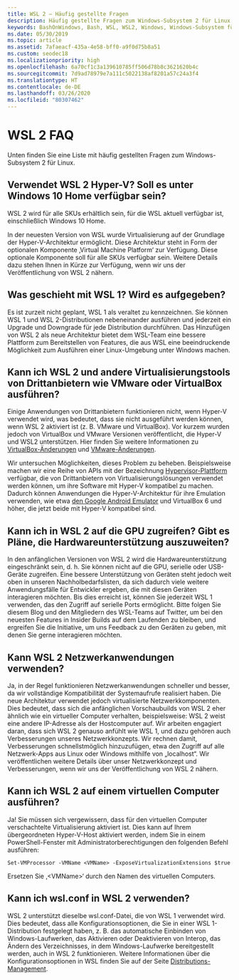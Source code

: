 ```yaml
---
title: WSL 2 – Häufig gestellte Fragen
description: Häufig gestellte Fragen zum Windows-Subsystem 2 für Linux
keywords: BashOnWindows, Bash, WSL, WSL2, Windows, Windows-Subsystem für Linux, Windows-Subsystem, Ubuntu, Debian, Suse, Windows 10, Installation, installieren
ms.date: 05/30/2019
ms.topic: article
ms.assetid: 7afaeacf-435a-4e58-bff0-a9f0d75b8a51
ms.custom: seodec18
ms.localizationpriority: high
ms.openlocfilehash: 6a70cf1c3a139610785ff506d78b8c3621620b4c
ms.sourcegitcommit: 7d9ad78979e7a111c5022138af8201a57c24a3f4
ms.translationtype: HT
ms.contentlocale: de-DE
ms.lasthandoff: 03/26/2020
ms.locfileid: "80307462"
---
```

# <a name="wsl-2-faq"></a>WSL 2 FAQ

Unten finden Sie eine Liste mit häufig gestellten Fragen zum Windows-Subsystem 2 für Linux.

## <a name="does-wsl-2-use-hyper-v-will-it-be-available-on-windows-10-home"></a>Verwendet WSL 2 Hyper-V? Soll es unter Windows 10 Home verfügbar sein?

WSL 2 wird für alle SKUs erhältlich sein, für die WSL aktuell verfügbar ist, einschließlich Windows 10 Home.

In der neuesten Version von WSL wurde Virtualisierung auf der Grundlage der Hyper-V-Architektur ermöglicht. Diese Architektur steht in Form der optionalen Komponente ‚Virtual Machine Platform‘ zur Verfügung. Diese optionale Komponente soll für alle SKUs verfügbar sein. Weitere Details dazu stehen Ihnen in Kürze zur Verfügung, wenn wir uns der Veröffentlichung von WSL 2 nähern.

## <a name="what-will-happen-to-wsl-1-will-it-be-abandoned"></a>Was geschieht mit WSL 1? Wird es aufgegeben?

Es ist zurzeit nicht geplant, WSL 1 als veraltet zu kennzeichnen. Sie können WSL 1 und WSL 2-Distributionen nebeneinander ausführen und jederzeit ein Upgrade und Downgrade für jede Distribution durchführen. Das Hinzufügen von WSL 2 als neue Architektur bietet dem WSL-Team eine bessere Plattform zum Bereitstellen von Features, die aus WSL eine beeindruckende Möglichkeit zum Ausführen einer Linux-Umgebung unter Windows machen.

## <a name="will-i-be-able-to-run-wsl-2-and-other-3rd-party-virtualization-tools-such-as-vmware-or-virtualbox"></a>Kann ich WSL 2 und andere Virtualisierungstools von Drittanbietern wie VMware oder VirtualBox ausführen?

Einige Anwendungen von Drittanbietern funktionieren nicht, wenn Hyper-V verwendet wird, was bedeutet, dass sie nicht ausgeführt werden können, wenn WSL 2 aktiviert ist (z. B. VMware und VirtualBox). Vor kurzem wurden jedoch von VirtualBox und VMware Versionen veröffentlicht, die Hyper-V und WSL2 unterstützen. Hier finden Sie weitere Informationen zu [VirtualBox-Änderungen][1] und [VMware-Änderungen][4].

Wir untersuchen Möglichkeiten, dieses Problem zu beheben. Beispielsweise machen wir eine Reihe von APIs mit der Bezeichnung [Hypervisor-Plattform][2] verfügbar, die von Drittanbietern von Virtualisierungslösungen verwendet werden können, um ihre Software mit Hyper-V kompatibel zu machen. Dadurch können Anwendungen die Hyper-V-Architektur für ihre Emulation verwenden, wie etwa [den Google Android Emulator][3] und VirtualBox 6 und höher, die jetzt beide mit Hyper-V kompatibel sind.

## <a name="can-i-access-the-gpu-in-wsl-2-are-there-plans-to-increase-hardware-support"></a>Kann ich in WSL 2 auf die GPU zugreifen? Gibt es Pläne, die Hardwareunterstützung auszuweiten?

In den anfänglichen Versionen von WSL 2 wird die Hardwareunterstützung eingeschränkt sein, d. h. Sie können nicht auf die GPU, serielle oder USB-Geräte zugreifen. Eine bessere Unterstützung von Geräten steht jedoch weit oben in unseren Nachholbedarfslisten, da sich dadurch viele weitere Anwendungsfälle für Entwickler ergeben, die mit diesen Geräten interagieren möchten. Bis dies erreicht ist, können Sie jederzeit WSL 1 verwenden, das den Zugriff auf serielle Ports ermöglicht. Bitte folgen Sie diesem Blog und den Mitgliedern des WSL-Teams auf Twitter, um bei den neuesten Features in Insider Builds auf dem Laufenden zu bleiben, und ergreifen Sie die Initiative, um uns Feedback zu den Geräten zu geben, mit denen Sie gerne interagieren möchten.

## <a name="will-wsl-2-be-able-to-use-networking-applications"></a>Kann WSL 2 Netzwerkanwendungen verwenden?

Ja, in der Regel funktionieren Netzwerkanwendungen schneller und besser, da wir vollständige Kompatibilität der Systemaufrufe realisiert haben. Die neue Architektur verwendet jedoch virtualisierte Netzwerkkomponenten. Dies bedeutet, dass sich die anfänglichen Vorschaubuilds von WSL 2 eher ähnlich wie ein virtueller Computer verhalten, beispielsweise: WSL 2 weist eine andere IP-Adresse als der Hostcomputer auf. Wir arbeiten engagiert daran, dass sich WSL 2 genauso anfühlt wie WSL 1, und dazu gehören auch Verbesserungen unseres Netzwerkkonzepts. Wir rechnen damit, Verbesserungen schnellstmöglich hinzuzufügen, etwa den Zugriff auf alle Netzwerk-Apps aus Linux oder Windows mithilfe von „localhost“. Wir veröffentlichen weitere Details über unser Netzwerkkonzept und Verbesserungen, wenn wir uns der Veröffentlichung von WSL 2 nähern.

## <a name="can-i-run-wsl-2-in-a-virtual-machine"></a>Kann ich WSL 2 auf einem virtuellen Computer ausführen?

Ja! Sie müssen sich vergewissern, dass für den virtuellen Computer verschachtelte Virtualisierung aktiviert ist. Dies kann auf Ihrem übergeordneten Hyper-V-Host aktiviert werden, indem Sie in einem PowerShell-Fenster mit Administratorberechtigungen den folgenden Befehl ausführen:

`Set-VMProcessor -VMName <VMName> -ExposeVirtualizationExtensions $true`

Ersetzen Sie ‚&lt;VMName&gt;‘ durch den Namen des virtuellen Computers.

## <a name="can-i-use-wslconf-in-wsl-2"></a>Kann ich wsl.conf in WSL 2 verwenden?

WSL 2 unterstützt dieselbe wsl.conf-Datei, die von WSL 1 verwendet wird. Dies bedeutet, dass alle Konfigurationsoptionen, die Sie in einer WSL 1-Distribution festgelegt haben, z. B. das automatische Einbinden von Windows-Laufwerken, das Aktivieren oder Deaktivieren von Interop, das Ändern des Verzeichnisses, in dem Windows-Laufwerke bereitgestellt werden, auch in WSL 2 funktionieren. Weitere Informationen über die Konfigurationsoptionen in WSL finden Sie auf der Seite [Distributions-Management](./wsl-config.md). 

 [1]: https://www.virtualbox.org/wiki/Changelog-6.0
 [2]: https://docs.microsoft.com/en-us/virtualization/api/
 [3]: https://devblogs.microsoft.com/visualstudio/hyper-v-android-emulator-support/
 [4]: https://blogs.vmware.com/workstation/2020/01/vmware-workstation-tech-preview-20h1.html